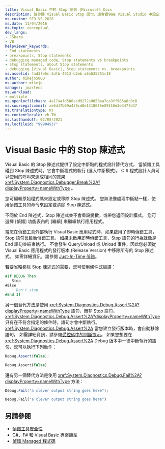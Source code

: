 ```yaml
---
title: Visual Basic 中的 Stop 語句 |Microsoft Docs
description: 請參閱 Visual Basic Stop 語句，這會提供在 Visual Studio 中設定中斷點的程式設計替代方式。
ms.custom: SEO-VS-2020
ms.date: 11/04/2016
ms.topic: conceptual
dev_langs:
- CSharp
- VB
helpviewer_keywords:
- End statements
- breakpoints, Stop statements
- debugging managed code, Stop statements vs breakpoints
- Stop statements, about Stop statements
- debugging [Visual Basic], Stop statements vs. breakpoints
ms.assetid: 4ad3fe5c-3dfb-4913-b2eb-a0b635751c18
author: mikejo5000
ms.author: mikejo
manager: jmartens
ms.workload:
- multiple
ms.openlocfilehash: 4a17aafd508acd9272e8058ea7ca3ff585a8c0c8
ms.sourcegitcommit: ae6d47b09a439cd0e13180f5e89510e3e347fd47
ms.translationtype: MT
ms.contentlocale: zh-TW
ms.lasthandoff: 02/08/2021
ms.locfileid: "99904937"
---
```

# <a name="stop-statements-in-visual-basic"></a>Visual Basic 中的 Stop 陳述式

Visual Basic 的 Stop 陳述式提供了設定中斷點的程式設計替代方式。 當偵錯工具碰到 Stop 陳述式時，它會中斷程式的執行 (進入中斷模式)。 C # 程式設計人員可以使用的呼叫來達成相同的效果 <xref:System.Diagnostics.Debugger.Break%2A?displayProperty=nameWithType> 。

您可編輯原始程式碼來設定或移除 Stop 陳述式。 您無法像處理中斷點一樣，使用偵錯工具的命令來設定或清除 Stop 陳述式。

不同於 End 陳述式，Stop 陳述式並不會重設變數，或帶您返回設計模式。 您可選擇 [偵錯] 功能表內的 [繼續] 來繼續執行應用程式。

當您在偵錯工具外部執行 Visual Basic 應用程式時，如果啟用了即時偵錯工具，Stop 語句會啟動偵錯工具。 如果未啟用即時偵錯工具，Stop 語句的行為就像是 End 語句並結束執行。 不會發生 QueryUnload 或 Unload 事件，因此您必須從 Visual Basic 應用程式的發行版本 (Release Version) 中移除所有的 Stop 陳述式。 如需詳細資訊，請參閱 [Just-In-Time 偵錯](just-in-time-debugging-in-visual-studio.md)。

 若要省略移除 Stop 陳述式的需要，您可使用條件式編譯：

```vb
#If DEBUG Then
   Stop
#Else
   ' Don't stop
#End If
```

另一個替代方法是使用 <xref:System.Diagnostics.Debug.Assert%2A?displayProperty=nameWithType> 語句，而非 Stop 語句。 <xref:System.Diagnostics.Debug.Assert%2A?displayProperty=nameWithType>只有在不符合指定的條件時，語句才會中斷執行。 <xref:System.Diagnostics.Debug.Assert%2A> 當您建立發行版本時，會自動移除語句。 如需詳細資訊，請參閱[受控碼中的判斷提示](assertions-in-managed-code.md)。 如果您想要在 <xref:System.Diagnostics.Debug.Assert%2A> Debug 版本中一律中斷執行的語句，您可以執行下列動作：

```csharp
Debug.Assert(false);
```

```vb
Debug.Assert(False)
```

還有另一個替代方法是使用 <xref:System.Diagnostics.Debug.Fail%2A?displayProperty=nameWithType> 方法：

```csharp
Debug.Fail("a clever output string goes here");
```

```vb
Debug.Fail("a clever output string goes here")
```

## <a name="see-also"></a>另請參閱

- [偵錯工具安全性](debugger-security.md)
- [C#、F# 和 Visual Basic 專案類型](debugging-preparation-csharp-f-hash-and-visual-basic-project-types.md)
- [偵錯 Managed 程式碼](debugging-managed-code.md)
